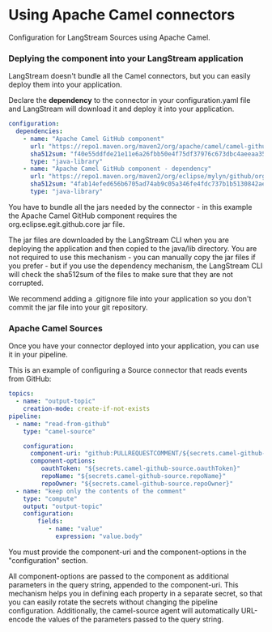 # Using Apache Camel connectors

Configuration for LangStream Sources using Apache Camel.

### Deplying the component into your LangStream application

LangStream doesn't bundle all the Camel connectors, but you can easily deploy them into your application.

Declare the **dependency** to the connector in your configuration.yaml file and LangStream will download it and deploy it into your application.

```yaml
configuration:
  dependencies:
    - name: "Apache Camel GitHub component"
      url: "https://repo1.maven.org/maven2/org/apache/camel/camel-github/4.1.0/camel-github-4.1.0.jar"
      sha512sum: "f40e55ddfde21e11e6a26fbb50e4f75df37976c673dbc4aeeaa350257b0179f4a9a71f099f8ac3cbc60cc9d8ff9559984a304fb7d6785bcfb22a9943ceb8d7bd"
      type: "java-library"
    - name: "Apache Camel GitHub component - dependency"
      url: "https://repo1.maven.org/maven2/org/eclipse/mylyn/github/org.eclipse.egit.github.core/2.1.5/org.eclipse.egit.github.core-2.1.5.jar"
      sha512sum: "4fab14efed656b6705ad74ab9c05a346fe4fdc737b1b5130842aee7ebba98b895b7cb8c35d15e3da150116f445ae3b5c88daaaa5319c39144cb365247b9d0630"
      type: "java-library"
```

You have to bundle all the jars needed by the connector - in this example the Apache Camel GitHub component requires the org.eclipse.egit.github.core jar file.

The jar files are downloaded by the LangStream CLI when you are deploying the application and then copied to the java/lib directory.
You are not required to use this mechanism - you can manually copy the jar files if you prefer - but if you use the dependency mechanism, the LangStream CLI will check the sha512sum of the files to make sure that they are not corrupted.

We recommend adding a .gitignore file into your application so you don't commit the jar file into your git repository.


### Apache Camel Sources

Once you have your connector deployed into your application, you can use it in your pipeline.

This is an example of configuring a Source connector that reads events from GitHub:

```yaml
topics:
  - name: "output-topic"
    creation-mode: create-if-not-exists
pipeline:
  - name: "read-from-github"
    type: "camel-source"

    configuration:
      component-uri: "github:PULLREQUESTCOMMENT/${secrets.camel-github-source.branch}"
      component-options:
         oauthToken: "${secrets.camel-github-source.oauthToken}"
         repoName: "${secrets.camel-github-source.repoName}"
         repoOwner: "${secrets.camel-github-source.repoOwner}"
  - name: "keep only the contents of the comment"
    type: "compute"
    output: "output-topic"
    configuration:
        fields:
           - name: "value"
             expression: "value.body"
```

You must provide the component-uri and the component-options in the "configuration" section.

All component-options are passed to the component as additional parameters in the query string, appended to the component-uri.
This mechanism helps you in defining each property in a separate secret, so that you can easily rotate the secrets without changing the pipeline configuration.
Additionally, the camel-source agent will automatically URL-encode the values of the parameters passed to the query string.
